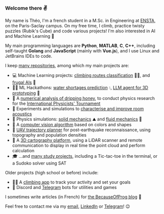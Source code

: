 ### Welcome there ✌

My name is Théo, I'm a french student in a M.Sc. in Engineering at [ENSTA](https://ensta-paris.fr/en), on the Paris-Saclay campus. On my free time, I climb, practice twisty puzzles (Rubik's Cube) and code various projects! I'm also interested in AI and Machine Learning 🧠

My main programming languages are **Python**, **MATLAB**, **C**, **C++**, including self-taught **Golang** and **JavaScript** (mainly with **Vue.js**), and I use Linux and JetBrains IDEs to code.

I keep [many repositories](https://github.com/theovidal?tab=repositories&type=source), among which my main projects are:

- 💻 Machine Learning projects: [climbing routes classification](https://github.com/theovidal/beta-project) 🧗‍♂️,  and [frugal AIs](https://github.com/theovidal/frugal-ai-challenge) 🍃
- 🏃‍♂️ ML Hackathons: [water shortages prediction](https://github.com/theovidal/hickathon) 💧, [LLM agent for 3D prototyping](https://github.com/theovidal/joyero-mit-hackathon) 🤖
- 🍯 A [numerical analysis of dripping honey](https://github.com/theovidal/ipt-bouncing-honey), to conduct physics research for the [International Physicists' Tournament](https://iptnet.info)
- 📣 Experiments and simulations to [characterise and improve room acoustics](https://github.com/theovidal/room-acoustics)
- 🔭 Physics simulations: [solid mechanics](https://github.com/theovidal/fisiks) ⛰️ and [fluid mechanics](https://github.com/theovidal/study-projects/blob/main/mechanics/lattice-boltzmann-backward-facing-step/Projet_VIDAL.ipynb) 🌊
- 🚗 A [computer vision algorithm](https://github.com/theovidal/vehicule-vision) based on colors and shapes
- 🚁 [UAV trajectory planner](https://github.com/theovidal/tipe) for post-earthquake reconnaissance, using topography and population densities
- 🔦 A [3D cartography platform](https://github.com/theovidal/3d-cartography-platform), using a LiDAR scanner and remote communication to display in real time the point cloud and perform calculation
- 🎓 ...and [many study projects](https://github.com/theovidal/study-projects), including a Tic-tac-toe in the terminal, or a Sudoko solver using SAT

Older projects (high school or before) include:

- 🧗‍♂️ A [climbing app](https://highest.netlify.app) to track your activity and set your goals
- 🤖 Discord and [Telegram](https://github.com/theovidal/parcolar) bots for utilities and games

I sometimes write articles (in French) for [the BecauseOfProg blog](https://becauseofprog.fr) 📑

Feel free to contact me via my [email](mailto:theo.vidal@ensta.fr), [LinkedIn](https://linkedin.com/in/theovidal) or [Telegram](https://t.me/theovld)! 😉
